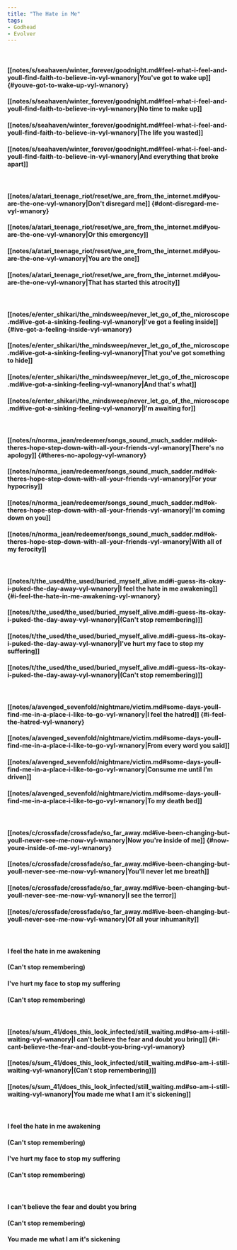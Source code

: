 ```yaml
---
title: "The Hate in Me"
tags:
- Godhead
- Evolver
---
```

&nbsp;
#### [[notes/s/seahaven/winter_forever/goodnight.md#feel-what-i-feel-and-youll-find-faith-to-believe-in-vyl-wnanory|You've got to wake up]] {#youve-got-to-wake-up-vyl-wnanory}
#### [[notes/s/seahaven/winter_forever/goodnight.md#feel-what-i-feel-and-youll-find-faith-to-believe-in-vyl-wnanory|No time to make up]]
#### [[notes/s/seahaven/winter_forever/goodnight.md#feel-what-i-feel-and-youll-find-faith-to-believe-in-vyl-wnanory|The life you wasted]]
#### [[notes/s/seahaven/winter_forever/goodnight.md#feel-what-i-feel-and-youll-find-faith-to-believe-in-vyl-wnanory|And everything that broke apart]]
&nbsp;
#### [[notes/a/atari_teenage_riot/reset/we_are_from_the_internet.md#you-are-the-one-vyl-wnanory|Don't disregard me]] {#dont-disregard-me-vyl-wnanory}
#### [[notes/a/atari_teenage_riot/reset/we_are_from_the_internet.md#you-are-the-one-vyl-wnanory|Or this emergency]]
#### [[notes/a/atari_teenage_riot/reset/we_are_from_the_internet.md#you-are-the-one-vyl-wnanory|You are the one]]
#### [[notes/a/atari_teenage_riot/reset/we_are_from_the_internet.md#you-are-the-one-vyl-wnanory|That has started this atrocity]]
&nbsp;
#### [[notes/e/enter_shikari/the_mindsweep/never_let_go_of_the_microscope.md#ive-got-a-sinking-feeling-vyl-wnanory|I've got a feeling inside]] {#ive-got-a-feeling-inside-vyl-wnanory}
#### [[notes/e/enter_shikari/the_mindsweep/never_let_go_of_the_microscope.md#ive-got-a-sinking-feeling-vyl-wnanory|That you've got something to hide]]
#### [[notes/e/enter_shikari/the_mindsweep/never_let_go_of_the_microscope.md#ive-got-a-sinking-feeling-vyl-wnanory|And that's what]]
#### [[notes/e/enter_shikari/the_mindsweep/never_let_go_of_the_microscope.md#ive-got-a-sinking-feeling-vyl-wnanory|I'm awaiting for]]
&nbsp;
#### [[notes/n/norma_jean/redeemer/songs_sound_much_sadder.md#ok-theres-hope-step-down-with-all-your-friends-vyl-wnanory|There's no apology]] {#theres-no-apology-vyl-wnanory}
#### [[notes/n/norma_jean/redeemer/songs_sound_much_sadder.md#ok-theres-hope-step-down-with-all-your-friends-vyl-wnanory|For your hypocrisy]]
#### [[notes/n/norma_jean/redeemer/songs_sound_much_sadder.md#ok-theres-hope-step-down-with-all-your-friends-vyl-wnanory|I'm coming down on you]]
#### [[notes/n/norma_jean/redeemer/songs_sound_much_sadder.md#ok-theres-hope-step-down-with-all-your-friends-vyl-wnanory|With all of my ferocity]]
&nbsp;
#### [[notes/t/the_used/the_used/buried_myself_alive.md#i-guess-its-okay-i-puked-the-day-away-vyl-wnanory|I feel the hate in me awakening]] {#i-feel-the-hate-in-me-awakening-vyl-wnanory}
#### [[notes/t/the_used/the_used/buried_myself_alive.md#i-guess-its-okay-i-puked-the-day-away-vyl-wnanory|(Can't stop remembering)]]
#### [[notes/t/the_used/the_used/buried_myself_alive.md#i-guess-its-okay-i-puked-the-day-away-vyl-wnanory|I've hurt my face to stop my suffering]]
#### [[notes/t/the_used/the_used/buried_myself_alive.md#i-guess-its-okay-i-puked-the-day-away-vyl-wnanory|(Can't stop remembering)]]
&nbsp;
#### [[notes/a/avenged_sevenfold/nightmare/victim.md#some-days-youll-find-me-in-a-place-i-like-to-go-vyl-wnanory|I feel the hatred]] {#i-feel-the-hatred-vyl-wnanory}
#### [[notes/a/avenged_sevenfold/nightmare/victim.md#some-days-youll-find-me-in-a-place-i-like-to-go-vyl-wnanory|From every word you said]]
#### [[notes/a/avenged_sevenfold/nightmare/victim.md#some-days-youll-find-me-in-a-place-i-like-to-go-vyl-wnanory|Consume me until I'm driven]]
#### [[notes/a/avenged_sevenfold/nightmare/victim.md#some-days-youll-find-me-in-a-place-i-like-to-go-vyl-wnanory|To my death bed]]
&nbsp;
#### [[notes/c/crossfade/crossfade/so_far_away.md#ive-been-changing-but-youll-never-see-me-now-vyl-wnanory|Now you're inside of me]] {#now-youre-inside-of-me-vyl-wnanory}
#### [[notes/c/crossfade/crossfade/so_far_away.md#ive-been-changing-but-youll-never-see-me-now-vyl-wnanory|You'll never let me breath]]
#### [[notes/c/crossfade/crossfade/so_far_away.md#ive-been-changing-but-youll-never-see-me-now-vyl-wnanory|I see the terror]]
#### [[notes/c/crossfade/crossfade/so_far_away.md#ive-been-changing-but-youll-never-see-me-now-vyl-wnanory|Of all your inhumanity]]
&nbsp;
#### I feel the hate in me awakening
#### (Can't stop remembering)
#### I've hurt my face to stop my suffering
#### (Can't stop remembering)
&nbsp;
#### [[notes/s/sum_41/does_this_look_infected/still_waiting.md#so-am-i-still-waiting-vyl-wnanory|I can't believe the fear and doubt you bring]] {#i-cant-believe-the-fear-and-doubt-you-bring-vyl-wnanory}
#### [[notes/s/sum_41/does_this_look_infected/still_waiting.md#so-am-i-still-waiting-vyl-wnanory|(Can't stop remembering)]]
#### [[notes/s/sum_41/does_this_look_infected/still_waiting.md#so-am-i-still-waiting-vyl-wnanory|You made me what I am it's sickening]]
&nbsp;
#### I feel the hate in me awakening
#### (Can't stop remembering)
#### I've hurt my face to stop my suffering
#### (Can't stop remembering)
&nbsp;
#### I can't believe the fear and doubt you bring
#### (Can't stop remembering)
#### You made me what I am it's sickening
